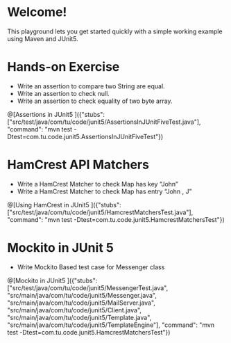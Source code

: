 # Welcome!
This playground lets you get started quickly with a simple working example using Maven and JUnit5. 
# Hands-on Exercise 
+ Write an assertion to compare two String are equal.
+ Write an assertion to check null.
+ Write an assertion to check equality of two byte array.

@[Assertions in JUnit5 ]({"stubs": ["src/test/java/com/tu/code/junit5/AssertionsInJUnitFiveTest.java"], "command": "mvn test -Dtest=com.tu.code.junit5.AssertionsInJUnitFiveTest"})

# HamCrest API Matchers
+ Write a HamCrest Matcher to check Map has key “John”
+ Write a HamCrest Matcher to check Map has entry “John ,  J”

@[Using HamCrest in JUnit5 ]({"stubs": ["src/test/java/com/tu/code/junit5/HamcrestMatchersTest.java"], "command": "mvn test -Dtest=com.tu.code.junit5.HamcrestMatchersTest"})

# Mockito in JUnit 5
+ Write Mockito Based test case for Messenger class

@[Mockito in JUnit5 ]({"stubs": ["src/test/java/com/tu/code/junit5/MessengerTest.java", "src/main/java/com/tu/code/junit5/Messenger.java", "src/main/java/com/tu/code/junit5/MailServer.java", "src/main/java/com/tu/code/junit5/Client.java", "src/main/java/com/tu/code/junit5/Template.java", "src/main/java/com/tu/code/junit5/TemplateEngine"], "command": "mvn test -Dtest=com.tu.code.junit5.HamcrestMatchersTest"})


